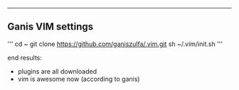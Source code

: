 -----------------------------
Ganis VIM settings
-----------------------------

'''
cd ~
git clone https://github.com/ganiszulfa/.vim.git
sh ~/.vim/init.sh
'''

end results:

- plugins are all downloaded
- vim is awesome now (according to ganis)

